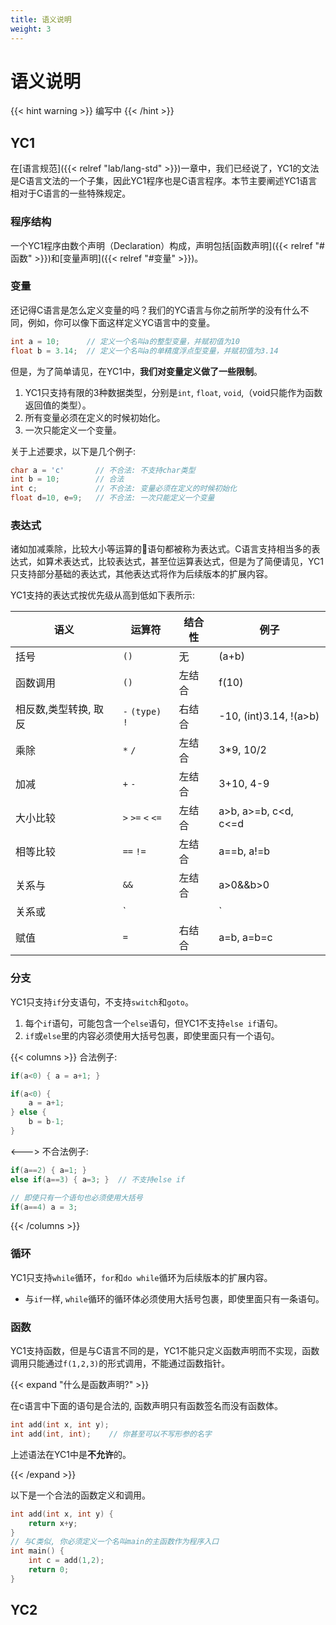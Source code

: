 ```yaml
---
title: 语义说明
weight: 3
---
```


# 语义说明

{{< hint warning >}}
编写中
{{< /hint >}}

## YC1

在[语言规范]({{< relref "lab/lang-std" >}})一章中，我们已经说了，YC1的文法是C语言文法的一个子集，因此YC1程序也是C语言程序。本节主要阐述YC1语言相对于C语言的一些特殊规定。

### 程序结构

一个YC1程序由数个声明（Declaration）构成，声明包括[函数声明]({{< relref "#函数" >}})和[变量声明]({{< relref "#变量" >}})。

### 变量

还记得C语言是怎么定义变量的吗？我们的YC语言与你之前所学的没有什么不同，例如，你可以像下面这样定义YC语言中的变量。

```c
int a = 10;      // 定义一个名叫a的整型变量，并赋初值为10
float b = 3.14;  // 定义一个名叫a的单精度浮点型变量，并赋初值为3.14
```

但是，为了简单请见，在YC1中，**我们对变量定义做了一些限制**。

1. YC1只支持有限的3种数据类型，分别是`int`, `float`, `void`,（void只能作为函数返回值的类型）。
2. 所有变量必须在定义的时候初始化。
3. 一次只能定义一个变量。

关于上述要求，以下是几个例子:

```c
char a = 'c'       // 不合法: 不支持char类型
int b = 10;        // 合法
int c;             // 不合法: 变量必须在定义的时候初始化
float d=10, e=9;   // 不合法: 一次只能定义一个变量
```

### 表达式

诸如加减乘除，比较大小等运算的语句都被称为表达式。C语言支持相当多的表达式，如算术表达式，比较表达式，甚至位运算表达式，但是为了简便请见，YC1只支持部分基础的表达式，其他表达式将作为后续版本的扩展内容。

YC1支持的表达式按优先级从高到低如下表所示:

| 语义                  | 运算符            | 结合性 | 例子                   |
| --------------------- | ----------------- | ------ | ---------------------- |
| 括号                  | `()`              | 无     | (a+b)                  |
| 函数调用              | `()`              | 左结合 | f(10)                  |
| 相反数,类型转换, 取反 | `-` `(type)` `!`  | 右结合 | -10, (int)3.14, !(a>b) |
| 乘除                  | `*` `/`           | 左结合 | 3*9, 10/2              |
| 加减                  | `+` `-`           | 左结合 | 3+10, 4-9              |
| 大小比较              | `>` `>=` `<` `<=` | 左结合 | a>b, a>=b, c<d, c<=d   |
| 相等比较              | `==` `!=`         | 左结合 | a==b, a!=b             |
| 关系与                | `&&`              | 左结合 | a>0&&b>0               |
| 关系或                | `||`              | 左结合 | a>0                    |  | b>0 |
| 赋值                  | `=`               | 右结合 | a=b, a=b=c             |

### 分支

YC1只支持`if`分支语句，不支持`switch`和`goto`。

1. 每个`if`语句，可能包含一个`else`语句，但YC1不支持`else if`语句。
2. `if`或`else`里的内容必须使用大括号包裹，即使里面只有一个语句。

{{< columns >}}
合法例子:

```c
if(a<0) { a = a+1; }

if(a<0) {
    a = a+1;
} else {
    b = b-1;
}
```

<--->
不合法例子:

```c
if(a==2) { a=1; }
else if(a==3) { a=3; }  // 不支持else if

// 即使只有一个语句也必须使用大括号
if(a==4) a = 3;


```

{{< /columns >}}

### 循环

YC1只支持`while`循环，`for`和`do while`循环为后续版本的扩展内容。

- 与`if`一样, `while`循环的循环体必须使用大括号包裹，即使里面只有一条语句。

### 函数

YC1支持函数，但是与C语言不同的是，YC1不能只定义函数声明而不实现，函数调用只能通过`f(1,2,3)`的形式调用，不能通过函数指针。

{{< expand "什么是函数声明?" >}}

在c语言中下面的语句是合法的, 函数声明只有函数签名而没有函数体。

```c
int add(int x, int y);
int add(int, int);    // 你甚至可以不写形参的名字
```

上述语法在YC1中是**不允许**的。

{{< /expand >}}

以下是一个合法的函数定义和调用。

```c
int add(int x, int y) {
    return x+y;
}
// 与C类似, 你必须定义一个名叫main的主函数作为程序入口
int main() {
    int c = add(1,2);
    return 0;
}
```

## YC2